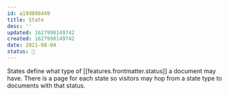 ```yaml
---
id: a19d898449
title: State
desc: ''
updated: 1627998149742
created: 1627998149742
date: 2021-08-04
status: 🌿
---
```


States define what type of [[features.frontmatter.status]] a document may have. There is a page for each state so visitors may hop from a state type to documents with that status. 

